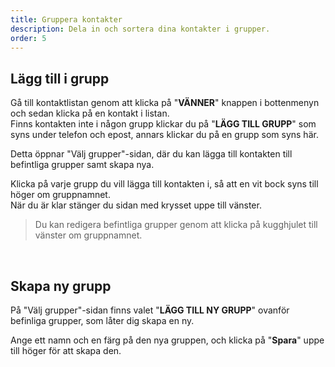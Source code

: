 ```yaml
---
title: Gruppera kontakter
description: Dela in och sortera dina kontakter i grupper.
order: 5
---
```


## Lägg till i grupp
Gå till kontaktlistan genom att klicka på "**VÄNNER**" knappen i bottenmenyn och sedan klicka på en kontakt i listan.  
Finns kontakten inte i någon grupp klickar du på "**LÄGG TILL GRUPP**" som syns under telefon och epost, annars klickar du på en grupp som syns här.

Detta öppnar "Välj grupper"-sidan, där du kan lägga till kontakten till befintliga grupper samt skapa nya.

Klicka på varje grupp du vill lägga till kontakten i, så att en vit bock syns till höger om gruppnamnet.  
När du är klar stänger du sidan med krysset uppe till vänster.

> Du kan redigera befintliga grupper genom att klicka på kugghjulet till vänster om gruppnamnet.

<br/>

## Skapa ny grupp
På "Välj grupper"-sidan finns valet "**LÄGG TILL NY GRUPP**" ovanför befinliga grupper, som låter dig skapa en ny.

Ange ett namn och en färg på den nya gruppen, och klicka på "**Spara**" uppe till höger för att skapa den.

